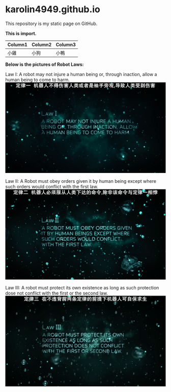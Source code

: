 # karolin4949.github.io
This repository is my static page on GitHub.

**This is import.**

|Column1|Column2|Column3|
|-----|-----|-----|
|小雞|小狗|小鴨|

**Below is the pictures of Robot Laws:**

Law I: A robot may not injure a human being or, through inaction, allow a human being to come to harm.
![Robot Law I](https://raw.githubusercontent.com/karolin4949/karolin4949.github.io/master/Pictures/Robot%20Law%20I.png "Law I")

Law II: A Robot must obey orders given it by human being except where such orders would conflict with the first law.
![Robot Law II](https://raw.githubusercontent.com/karolin4949/karolin4949.github.io/master/Pictures/Robot%20Law%20II.png "Law II")

Law III: A robot must protect its own existence as long as such protection dose not conflict with the first or the second law.
![Robot Law III](https://raw.githubusercontent.com/karolin4949/karolin4949.github.io/master/Pictures/Robot%20Law%20III.png "Law III")
